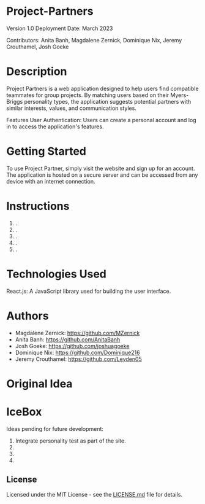# Project-Partners

Version 1.0
Deployment Date: March 2023

Contributors: Anita Banh, Magdalene Zernick, Dominique Nix, Jeremy Crouthamel, Josh Goeke
 

# Description

Project Partners is a web application designed to help users find compatible teammates for group projects. By matching users based on their Myers-Briggs personality types, the application suggests potential partners with similar interests, values, and communication styles.

Features
User Authentication: Users can create a personal account and log in to access the application's features.

# Getting Started

To use Project Partner, simply visit the website and sign up for an account. The application is hosted on a secure server and can be accessed from any device with an internet connection.

# Instructions

1. .
2. .
3. . 
4. .
5. .

# Technologies Used

React.js: A JavaScript library used for building the user interface.


# Authors

* Magdalene Zernick: https://github.com/MZernick
* Anita Banh: https://github.com/AnitaBanh
* Josh Goeke: https://github.com/joshuagoeke
* Dominique Nix: https://github.com/Dominique216
* Jeremy Crouthamel: https://github.com/Leyden05

# Original Idea


# IceBox

Ideas pending for future development:
1. Integrate personality test as part of the site.
2. 
3. 
4. 

## License

Licensed under the MIT License - see the [LICENSE.md](https://github.com/MZernick/Project-Partners/blob/main/LICENSE) file for details.